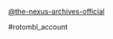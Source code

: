 [@the-nexus-archives-official](https://www.tumblr.com/the-nexus-archives-official)

#rotombl_account 